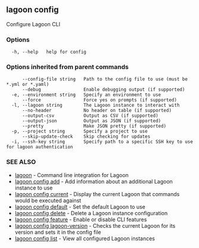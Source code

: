 ## lagoon config

Configure Lagoon CLI

### Options

```
  -h, --help   help for config
```

### Options inherited from parent commands

```
      --config-file string   Path to the config file to use (must be *.yml or *.yaml)
      --debug                Enable debugging output (if supported)
  -e, --environment string   Specify an environment to use
      --force                Force yes on prompts (if supported)
  -l, --lagoon string        The Lagoon instance to interact with
      --no-header            No header on table (if supported)
      --output-csv           Output as CSV (if supported)
      --output-json          Output as JSON (if supported)
      --pretty               Make JSON pretty (if supported)
  -p, --project string       Specify a project to use
      --skip-update-check    Skip checking for updates
  -i, --ssh-key string       Specify path to a specific SSH key to use for lagoon authentication
```

### SEE ALSO

* [lagoon](lagoon.md)	 - Command line integration for Lagoon
* [lagoon config add](lagoon_config_add.md)	 - Add information about an additional Lagoon instance to use
* [lagoon config current](lagoon_config_current.md)	 - Display the current Lagoon that commands would be executed against
* [lagoon config default](lagoon_config_default.md)	 - Set the default Lagoon to use
* [lagoon config delete](lagoon_config_delete.md)	 - Delete a Lagoon instance configuration
* [lagoon config feature](lagoon_config_feature.md)	 - Enable or disable CLI features
* [lagoon config lagoon-version](lagoon_config_lagoon-version.md)	 - Checks the current Lagoon for its version and sets it in the config file
* [lagoon config list](lagoon_config_list.md)	 - View all configured Lagoon instances

